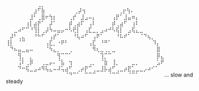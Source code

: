 ⠀⠀⠀⠀⠀⠀⠀⠀⢀⡀⠀⠀⠀⠀⠀⠀⠀⠀⠀⠀⠀⠀⠀⠀⠀⠀⠀⠀⠀⠀⠀⠀⠀⠀⠀⠀⠀⠀⠀⠀
⠀⠀⠀⠀⠀⠀⠀⣰⠋⣷⠀⠀⠀⠀⠀ ⠀⠀⢀⡼⢲⠀⠀⠀⠀⠀⠀⠀⠀ ⢀⡖⢳⠄⠀⠀⠀⠀⠀⠀⠀⠀
⠀⠀⠀⠀⠀⠀⣸⠃⢀⣿⠖⢳⡆⠀⠀⠀⢀⡞⠀⣸⣠⠤⡄⠀⠀⠀⠀⢠⡟⠁⣸⣤⠶⡄⠀⠀⠀⠀⠀⠀
⠀⠀⠀⠀⠀⢰⡇⣴⡟⠁⠀⡼⠁⠀⠀⠀⡾⢀⣴⠏⠀⢠⠇⠀⠀⠀⠀⡾⢀⣴⠋⠀⢰⠇⠀⠀⠀⠀⠀⠀
⠀⠀⣀⠴⠋⠉⠘⢹⡇⢀⡼⠳⠤⣤⡤⠒⠣⢟⡇⠀⢠⣏⣀⡀⣠⠴⠚⠣⢯⡇⠀⣠⢯⣄⣀⠀⠀⠀⠀⠀
⠀⡼⠃⢀⣄⠀⠀⠘⠓⠋⠀⢠⡞⠁⠀⠀⠀⠘⢧⠴⠋⠀⢠⠟⠁⠀⠀⠀⠘⠧⠞⠁⠀⠀⠈⠙⢦⡀⠀⠀
⢸⡇⠀⠈⠉⠀⠀⠀⠀⠀⢠⣏⡀⠐⠟⠃⠀⠀⠀⠀⠀⢠⣏⠀⠘⠛⠁⠀⠀⠀⠀⠀⠀⠀⠀⠀ ⠀⠹⡄⠀
⠀⠙⠦⣤⣀⣤⠤⠀⠀⠀⠈⠳⣄⡀⠀⠀⢀⠀⠀⠀⠀⠀⠻⢆⣀⢀⡀⣀⠀⠀⠀⠀⠀⠀⠀⠀ ⠀⠀⣿⠀
⠀⠀⠀⢻⡀⠀⡀⠀⠀⠀⠀⠀⠀⢻⠉⠉⠁⠀⠀⠀⠀⠀⠀⠀⢹⡉⠉⠀⠀⠀⠀⠀⠀⠀⠀⠀⠀   ⠀⡿⣄
⠀⠀⠀⢨⠇⢀⡿⠀⠀⢀⣀⡤⠄⠈⣧⠀⢲⠀⠀⠀⠀⢀⡀⠀⠈⣷⠀⢸⡀⠀⠀⠀⣀⡀⠀⠀⠀ ⠀⣡⠟
⠀⠀⠀⠙⠒⢯⣀⣠⠴⠻⢧⣄⠤⠼⢥⣴⠋⠀⢀⡴⡟⠉⢀⣀⣸⡧⣴⠋⢀⣀⡴⣟⣁⣀⣀⡠⠴⠊⠁⠀
⠀⠀⠀⠀⠀⠀⠀⠀⠀⠀⠀⠀⠀⠀⠀⠈⠙⠉⠁⠀⠉⠉⠉⠀⠀⠀⠈⠉⠉⠀⠀⠈⠉⠁⠀⠀⠀⠀⠀⠀
... slow and steady
